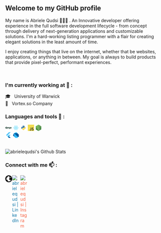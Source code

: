 <div  >
<h2> Welcome to my GitHub profile</h2>
</div>

<div  >

My name is Abriele Qudsi 👨🏻‍💻 . An Innovative developer offering experience in the full software development lifecycle - from concept through delivery of next-generation applications and customizable solutions. I'm a hard-working listing programmer with a flair for creating elegant solutions in the least amount of time.

</div>

<div  >

I enjoy creating things that live on the internet, whether that be websites, applications, or anything in between. My goal is always to build products that provide pixel-perfect, performant experiences.

<p> </p>

</div>
 
<br> 

<div  >
<h3> I'm currently working at 🔭 :</h3>
 
🎓  &nbsp; University of Warwick    
🏢  &nbsp; Vortex.so Company 
    
</div>

<div >
<h3>Languages and tools 👾 :</h3>
 
 <code><img height="20" src="https://raw.githubusercontent.com/github/explore/80688e429a7d4ef2fca1e82350fe8e3517d3494d/topics/django/django.png"></code>
 <code><img height="20" src="https://raw.githubusercontent.com/github/explore/80688e429a7d4ef2fca1e82350fe8e3517d3494d/topics/react/react.png"></code>
 <code><img height="20" src="https://raw.githubusercontent.com/github/explore/80688e429a7d4ef2fca1e82350fe8e3517d3494d/topics/python/python.png"></code>
<code><img height="20" src="https://raw.githubusercontent.com/github/explore/80688e429a7d4ef2fca1e82350fe8e3517d3494d/topics/javascript/javascript.png"></code>
<code><img height="20" src="https://raw.githubusercontent.com/github/explore/80688e429a7d4ef2fca1e82350fe8e3517d3494d/topics/nodejs/nodejs.png"></code>    
<code><img height="20" src="https://raw.githubusercontent.com/github/explore/80688e429a7d4ef2fca1e82350fe8e3517d3494d/topics/flutter/flutter.png"></code>
<code><img height="20" src="https://raw.githubusercontent.com/github/explore/80688e429a7d4ef2fca1e82350fe8e3517d3494d/topics/dart/dart.png"></code>


</div>

 
<br>

 
<img   src="https://github-readme-stats.vercel.app/api?username=abrielequdsi&&show_icons=true" alt="abrielequdsi's Github Stats">
 
 


<div >

<h3>Connect with me  📫 :</h3>
 

<p style="margin-right:4px"> 
 
<a href="https://www.abrielequdsi.com/" target="_blank">
<img align="left"  alt="abrielequdsi.com" width="22px" src="https://raw.githubusercontent.com/iconic/open-iconic/master/svg/globe.svg" /> 
</a> &nbsp; &nbsp;
 
<a href="https://www.linkedin.com/in/abriele-qudsi-1516821b0/" target="_blank">
<img align="left" style="margin-right:4px;color:#0e76a8" alt="abrielequdsi | LinkedIn" width="22px" src="https://cdn.jsdelivr.net/npm/simple-icons@v3/icons/linkedin.svg" /> 
</a> &nbsp; &nbsp;
 
<a  href="https://www.instagram.com/abrielequdsi/"  target="_blank">
<img align="left" style="margin-right:4px;color:#F56040;" alt="abrielequdsi | Instagram" width="22px" src="https://cdn.jsdelivr.net/npm/simple-icons@v3/icons/instagram.svg"/>    
</a> &nbsp; 
 
</p> 
 

</div>

